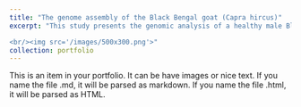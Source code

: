 ```yaml
---
title: "The genome assembly of the Black Bengal goat (Capra hircus)"
excerpt: "This study presents the genomic analysis of a healthy male Black Bengal goat from Chattogram, Bangladesh. Using the Illumina HiSeq 2500 platform, the genome was sequenced and assembled, resulting in a 3.04 Gb genome with 82.5% completeness. The annotation identified 26,458 gene models and 31.85% repeat elements. Gene ontology analysis linked 12,589 GO terms to 8,173 genes. The genomic data is available in NCBI GenBank, offering valuable insights for future research and breeding programs.

<br/><img src='/images/500x300.png'>"
collection: portfolio
---
```


This is an item in your portfolio. It can be have images or nice text. If you name the file .md, it will be parsed as markdown. If you name the file .html, it will be parsed as HTML. 
